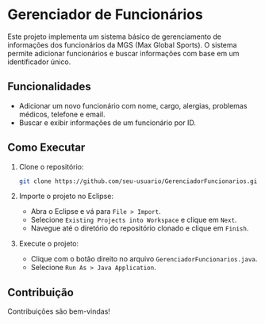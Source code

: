 # Gerenciador de Funcionários

Este projeto implementa um sistema básico de gerenciamento de informações dos funcionários da MGS (Max Global Sports). O sistema permite adicionar funcionários e buscar informações com base em um identificador único.

## Funcionalidades

- Adicionar um novo funcionário com nome, cargo, alergias, problemas médicos, telefone e email.
- Buscar e exibir informações de um funcionário por ID.

## Como Executar

1. Clone o repositório:
    ```sh
    git clone https://github.com/seu-usuario/GerenciadorFuncionarios.git
    ```

2. Importe o projeto no Eclipse:
    - Abra o Eclipse e vá para `File > Import`.
    - Selecione `Existing Projects into Workspace` e clique em `Next`.
    - Navegue até o diretório do repositório clonado e clique em `Finish`.

3. Execute o projeto:
    - Clique com o botão direito no arquivo `GerenciadorFuncionarios.java`.
    - Selecione `Run As > Java Application`.

## Contribuição

Contribuições são bem-vindas!

